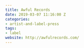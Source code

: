 ```yaml
---
title: Awful Records
date: 2019-03-07 11:16:00 Z
categories:
- artist-and-label-press
tags:
- label
website: http://awfulrecords.com/
---
```


